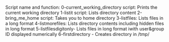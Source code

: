 Script name and function:
0-current_working_directory script: Prints the current working directory
1-listit script: Lists directory content
2-bring_me_home script: Takes you to home directory
3-listfiles: Lists files in a long format
4-listmorefiles: Lists directory contents including hidden files in long format
5-listfilesdigitonly- Lists files in long format iwith user&group ID displayed numerically
6-firstdirectory - Creates directory in /tmp/ 
